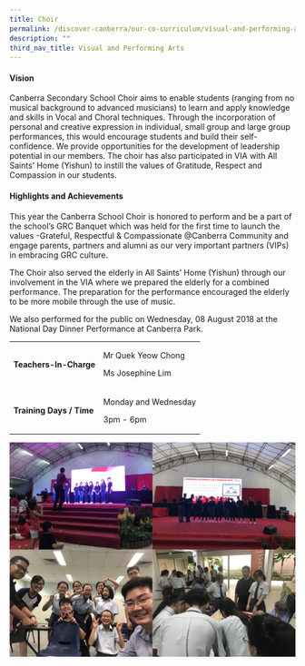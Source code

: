```yaml
---
title: Choir
permalink: /discover-canberra/our-co-curriculum/visual-and-performing-arts/choir
description: ""
third_nav_title: Visual and Performing Arts
---
```

<h4><strong>Vision</strong></h4>
<p>Canberra Secondary School Choir aims to enable students (ranging from no musical background to advanced musicians) to learn and apply knowledge and skills in Vocal and Choral techniques. Through the incorporation of personal and creative expression in individual, small group and large group performances, this would encourage students and build their self-confidence. We provide opportunities for the development of leadership potential in our members. The choir has also participated in VIA with All Saints&rsquo; Home (Yishun) to instill the values of Gratitude, Respect and Compassion in our students.</p>
<h4><strong>Highlights and Achievements</strong></h4>
<p>This year the Canberra School Choir is honored to perform and be a part of the school&rsquo;s GRC Banquet which was held for the first time to launch the values -Grateful, Respectful &amp; Compassionate @Canberra Community and engage parents, partners and alumni as our very&nbsp;important partners (VIPs) in embracing GRC culture.</p>
<p>The Choir also served the elderly in All Saints&rsquo; Home (Yishun) through our involvement in the VIA where we prepared the elderly for a combined performance. The preparation for the performance&nbsp;encouraged the elderly to be more mobile through the use of music.</p>
<p>We also performed for the public on Wednesday, 08 August 2018 at the National Day Dinner Performance at Canberra Park.</p>
<div>
<table>
<tbody>
<tr>
<td>
<p><strong>Teachers-In-Charge</strong></p>
</td>
<td>
<p>Mr Quek Yeow Chong</p>
<p>Ms Josephine Lim</p>
</td>
</tr>
<tr>
<td>
<p><strong>Training Days / Time</strong></p>
</td>
<td>
<p>Monday and Wednesday</p>
<p>3pm - 6pm</p>
</td>
</tr>
</tbody>
</table>
</div>

![](/images/choir.jpg)